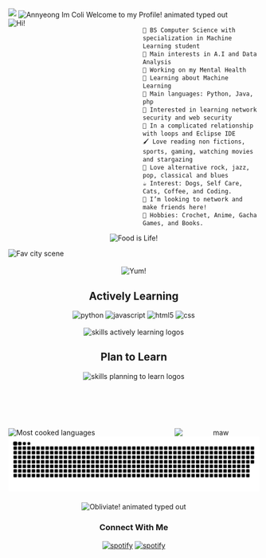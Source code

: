 <img align="center" src="assets/catto.gif" width=950px /> 
<img src="https://readme-typing-svg.demolab.com?font=Operator+Mono&size=37&duration=2800&pause=2000&color=FFC0CB&center=true&vCenter=true&width=940&height=50&lines=%2C+Annyeong+Im+Coli+Welcome+to+my+Profile!" align="middle" alt="Annyeong Im Coli Welcome to my Profile! animated typed out">

<img align="left" src="assets/em.gif" width="270" title="Hi!" /> 

```
🏫 BS Computer Science with specialization in Machine Learning student 
🔎 Main interests in A.I and Data Analysis
🔭 Working on my Mental Health
🌱 Learning about Machine Learning 
🌟 Main languages: Python, Java, php 
🚩 Interested in learning network security and web security
💖 In a complicated relationship with loops and Eclipse IDE
🖌️ Love reading non fictions, sports, gaming, watching movies and stargazing
🎵 Love alternative rock, jazz, pop, classical and blues
☕ Interest: Dogs, Self Care, Cats, Coffee, and Coding.
🐾 I’m looking to network and make friends here!
🌊 Hobbies: Crochet, Anime, Gacha Games, and Books.
```


<p align="center"> 
  <img src="assets/food.gif" width="950px" title="Food is Life!"/> 
</p>

  <img align="left" src="assets/city.gif" title="Fav city scene" width="400"/>
  <br></br>  
  
<div class="row" align="center">
  <img align="center" src="assets/ramen.gif" width="150" title="Yum!">
  <h2> <strong> Actively Learning </strong></h2>
  <p align="center">
    <img alt="python" src="https://i.giphy.com/media/LMt9638dO8dftAjtco/200.webp" width="60" title="python">
    <img alt="javascript" src="https://media3.giphy.com/media/ln7z2eWriiQAllfVcn/200w.webp" width="60" title="javascript">
    <img alt="html5" src="https://media.giphy.com/media/XAxylRMCdpbEWUAvr8/giphy.gif" width="60" title="html">
    <img alt="css" src="https://media.giphy.com/media/fsEaZldNC8A1PJ3mwp/giphy.gif" width="60" title="css">
      <br> </br>
    <img src="https://skillicons.dev/icons?i=bash,git,php" title="skills actively learning logos">
  </p>
<p align="center">
  <h2> <strong> Plan to Learn </strong></h2>
  <img src="https://skillicons.dev/icons?i=react,bootstrap,ts,c,linux,rust,go" title="skills planning to learn logos">
</p>
  
<br></br>
<br></br>

  <img align="right" src="assets/maw.gif" width="170" title="maw"/>
  <img align="left" src="https://github-readme-stats2-olive.vercel.app/api/top-langs/?username=aouiara&langs_count=6&card_width=450&bg_color=000000&text_color=FFC0CB&hide_border=true&layout=compact" title="Most cooked languages" /> 


<!-- Snake game of GitHub Contributions https://github.com/marketplace/actions/generate-snake-game-from-github-contribution-grid -->
![github contribution grid snake animation](https://github.com/shpatrickguo/shpatrickguo/blob/output/github-contribution-grid-snake-dark.svg)

<img src="https://readme-typing-svg.demolab.com?font=Operator+Mono&size=37&duration=2800&pause=2000&color=FFC0CB&center=true&vCenter=true&width=940&height=50&lines=Obliviate!" align="middle" alt="Obliviate! animated typed out">

<section>
  <h3 align="center"> <strong> Connect With Me </strong></h3>

  [<img align="center" src="https://img.icons8.com/doodle/96/000000/spotify.png" width="50" title="spotify">](https://open.spotify.com/user/3155dbfmkqw2jherqaypz4ieadxm?si=e47272ee106f4127)
  [<img align="center" src="https://img.icons8.com/doodle/96/5eT5OnLluNOx/instagram.png" width="50" title="spotify">](https://www.instagram.com/aouiara/?hl=en)

</section>
